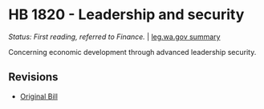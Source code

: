 # HB 1820 - Leadership and security
*Status: First reading, referred to Finance.* | [leg.wa.gov summary](https://app.leg.wa.gov/billsummary?BillNumber=1820&Year=2021)

Concerning economic development through advanced leadership security.

## Revisions
* [Original Bill](1/)